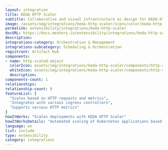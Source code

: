 ```yaml
---
layout: integration
title: KEDA HTTP Scaler
subtitle: Collaborative and visual infrastructure as design for KEDA HTTP Scaler
image: /assets/img/integrations/keda-http-scaler/icons/color/keda-http-scaler-color.svg
permalink: extensibility/integrations/keda-http-scaler
docURL: https://docs.meshery.io/extensibility/integrations/keda-http-scaler
description: 
integrations-category: Orchestration & Management
integrations-subcategory: Scheduling & Orchestration
registrant: Artifact Hub
components: 
- name: http-scaled-object
  colorIcon: assets/img/integrations/keda-http-scaler/components/http-scaled-object/icons/color/http-scaled-object-color.svg
  whiteIcon: assets/img/integrations/keda-http-scaler/components/http-scaled-object/icons/white/http-scaled-object-white.svg
  description: 
components-count: 1
relationships: 
relationship-count: 0
featureList: [
  "Scales based on HTTP requests and metrics",
  "Integrates with various ingress controllers",
  "Supports various HTTP metrics"
]
howItWorks: "Scales deployments with KEDA HTTP Scaler"
howItWorksDetails: "Automated scaling of Kubernetes applications based on HTTP traffic"
language: en
list: include
type: extensibility
category: integrations
---
```

